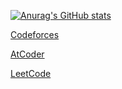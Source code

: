 [![Anurag's GitHub stats](https://github-readme-stats.vercel.app/api?username=bitetheddddt)](https://github.com/bitetheddddt/github-readme-stats)

[Codeforces](https://codeforces.com/profile/bitetheddddt)

[AtCoder](https://atcoder.jp/users/BiteTheDust)

[LeetCode](https://leetcode-cn.com/u/bitethed4t)
